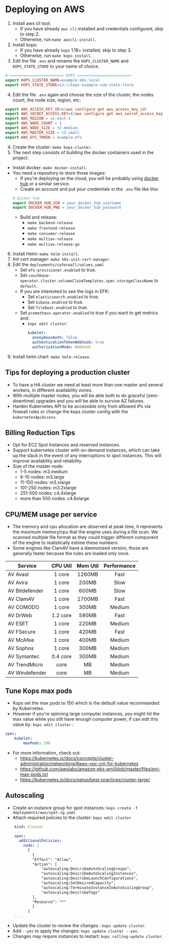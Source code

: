 # Deploying on AWS

1. Install aws cli tool:
   - If you have already `aws cli` installed and credentials configured, skip to step 2.
   - Otherwise, run `make awscli-install`.
2. Install kops:
   - If you have already `kops` 1.18+ installed, skip to step 3.
   - Otherwise, run `make kops-install`.
3. Edit the file `.env` and rename the `KOPS_CLUSTER_NAME` and `KOPS_STATE_STORE` to your name of choice.

```mk
# ======================== KOPS ========================
export KOPS_CLUSTER_NAME=example.k8s.local
export KOPS_STATE_STORE=s3://kops-example-com-state-store
```

4. Edit the file `.env` again and choose the size of the cluster, the nodes count, the node size, region, etc:

```mk
export AWS_ACCESS_KEY_ID=$(aws configure get aws_access_key_id)
export AWS_SECRET_ACCESS_KEY=$(aws configure get aws_secret_access_key)
export AWS_REGION = us-east-1
export AWS_NODE_COUNT = 1
export AWS_NODE_SIZE = t2.medium
export AWS_MASTER_SIZE = t2.small
export AWS_EFS_TOKEN = example-efs
```

4. Create the cluster: `make kops-cluster`.
5. The next step consists of building the docker containers used in the project:

- Install docker: `make docker-install`.
- You need a repository to store those images:
  - If you're deploying on the cloud, you will be probably using [docker hub](https://hub.docker.com/) or a similar service.
  - Create an account and put your credentials in the `.env` file like this:
  ```mk
  # Docker hub
  export DOCKER_HUB_USR = your_docker_hub_username
  export DOCKER_HUB_PWD = your_docker_hub_password
  ```
  - Build and release:
    - `make backend-release`
    - `make frontend-release`
    - `make consumer-release`
    - `make multiav-release`
    - `make multiav-release-go`

6. Install Helm: `make helm-install`.
7. Init cert manager: `make k8s-init-cert-manager`.
8. Edit the `deployments/saferwall/values.yaml`
   - Set `efs-provisioner.enabled` to true.
   - Set `couchbase-operator.cluster.volumeClaimTemplates.spec.storageClassName` to `default`.
   - If you are interested to see the logs in EFK:
     - Set `elasticsearch.enabled` to true.
     - Set `kibana.enabled` to true.
     - Set `filebeat.enabled` to true.
   - Set `prometheus-operator.enabled` to true if you want to get metrics and:
     - `kops edit cluster`:
       ```yml
       kubelet:
         anonymousAuth: false
         authenticationTokenWebhook: true
         authorizationMode: Webhook
       ```
9. Install helm chart: `make helm-release`.

## Tips for deploying a production cluster

- To have a HA cluster we need at least more than one master and several workers, in different availability zones.
- With multiple master nodes, you will be able both to do graceful (zero-downtime) upgrades and you will be able to survive AZ failures.
- Harden Kubernetes API to be accessible only from alllowed IPs via firewall rules or change the kops cluster config with the `kubernetesApiAccess`.

## Billing Reduction Tips

- Opt for EC2 Spot Instances and reserved instances.
- Support kubernetes cluster with on-demand instances, which can take up the slack in the event of any interruptions to spot instances. This will improve availability and reliability.
- Size of the master node:
  - 1-5 nodes: m3.medium
  - 6-10 nodes: m3.large
  - 11-100 nodes: m3.xlarge
  - 101-250 nodes: m3.2xlarge
  - 251-500 nodes: c4.4xlarge
  - more than 500 nodes: c4.8xlarge

## CPU/MEM usage per service

- The memory and cpu allocation are observed at peak time, it represents the maximum memory/cpu that the engine uses during a file scan. We scanned multiple file format as they could trigger different component of the engine to realistically estime these numbers.
- Some engines like ClamAV have a daemonized version, those are generally faster because the rules are loaded only once.

| Service        | CPU Util | Mem Util | Performance |
| -------------- | :------: | :------: | :---------: |
| AV Avast       |  1 core  |  1260MB  |    Fast     |
| AV Avira       |  1 core  |  200MB   |    Slow     |
| AV Bitdefender |  1 core  |  600MB   |    Slow     |
| AV ClamAV      |  1 core  |  1700MB  |    Fast     |
| AV COMODO      |  1 core  |  300MB   |   Medium    |
| AV DrWeb       | 1.2 core |  580MB   |    Fast     |
| AV ESET        |  1 core  |  220MB   |   Medium    |
| AV FSecure     |  1 core  |  420MB   |    Fast     |
| AV McAfee      |  1 core  |  400MB   |   Medium    |
| AV Sophos      |  1 core  |  300MB   |   Medium    |
| AV Symantec    | 0.4 core |  300MB   |   Medium    |
| AV TrendMicro  |   core   |    MB    |   Medium    |
| AV Windefender |   core   |    MB    |   Medium    |

## Tune Kops max pods

- Kops set the max pods to 150 which is the default value recommanded by Kubernetes.
- However if you're spinning large computer instances, you might hit the max value while you still have enough computer power, if can edit this value by: `kops edit cluster` :

```yaml
spec:
    kubelet:
        maxPods: 200
```
- For more information, check out: 
  - https://kubernetes.io/docs/concepts/cluster-administration/networking/#aws-vpc-cni-for-kubernetes
  - https://github.com/awslabs/amazon-eks-ami/blob/master/files/eni-max-pods.txt
  - https://kubernetes.io/docs/setup/best-practices/cluster-large/

## Autoscaling

- Create an instance group for spot instances: `kops create -f deployments/aws/spot-ig.yaml`
- Attach required policies to the cluster: `kops edit cluster`
```yaml
    kind: Cluster
    ...
    spec:
      additionalPolicies:
        node: |
          [
            {
            "Effect": "Allow",
            "Action": [
                "autoscaling:DescribeAutoScalingGroups",
                "autoscaling:DescribeAutoScalingInstances",
                "autoscaling:DescribeLaunchConfigurations",
                "autoscaling:SetDesiredCapacity",
                "autoscaling:TerminateInstanceInAutoScalingGroup",
                "autoscaling:DescribeTags"
            ],
            "Resource": "*"
            }
          ]
    ...
```
- Update the cluster to review the changes : `kops update cluster`.
- Add `--yes` to apply the changes: `kops update cluster --yes`.
- Changes may require instances to restart: `kops rolling-update cluster`.
